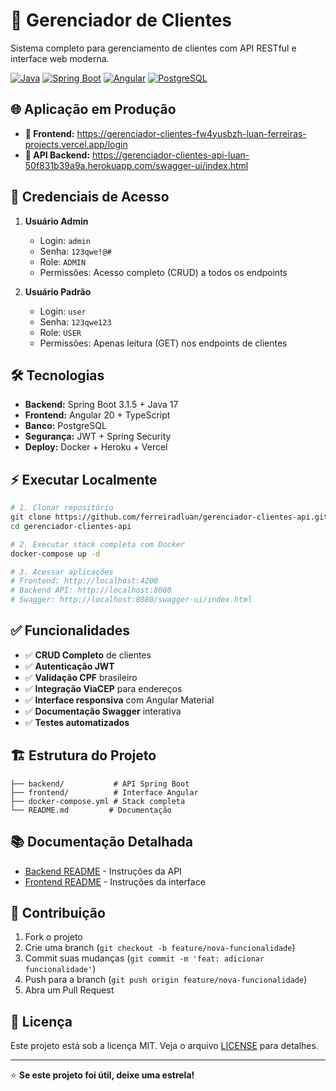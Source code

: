 # 🚀 Gerenciador de Clientes

Sistema completo para gerenciamento de clientes com API RESTful e interface web moderna.

[![Java](https://img.shields.io/badge/Java-17-orange)](https://openjdk.java.net/projects/jdk/17/)
[![Spring Boot](https://img.shields.io/badge/Spring%20Boot-3.1.5-brightgreen)](https://spring.io/projects/spring-boot)
[![Angular](https://img.shields.io/badge/Angular-20-red)](https://angular.io/)
[![PostgreSQL](https://img.shields.io/badge/PostgreSQL-15-blue)](https://www.postgresql.org/)

## 🌐 Aplicação em Produção

- **🔗 Frontend:** https://gerenciador-clientes-fw4yusbzh-luan-ferreiras-projects.vercel.app/login
- **🔗 API Backend:** https://gerenciador-clientes-api-luan-50f831b39a9a.herokuapp.com/swagger-ui/index.html

## 👤 Credenciais de Acesso

1. **Usuário Admin**
   - Login: `admin`
   - Senha: `123qwe!@#`
   - Role: `ADMIN`
   - Permissões: Acesso completo (CRUD) a todos os endpoints

2. **Usuário Padrão**
   - Login: `user`
   - Senha: `123qwe123`
   - Role: `USER`
   - Permissões: Apenas leitura (GET) nos endpoints de clientes

## 🛠️ Tecnologias

- **Backend:** Spring Boot 3.1.5 + Java 17
- **Frontend:** Angular 20 + TypeScript
- **Banco:** PostgreSQL
- **Segurança:** JWT + Spring Security
- **Deploy:** Docker + Heroku + Vercel

## ⚡ Executar Localmente

```bash
# 1. Clonar repositório
git clone https://github.com/ferreiradluan/gerenciador-clientes-api.git
cd gerenciador-clientes-api

# 2. Executar stack completa com Docker
docker-compose up -d

# 3. Acessar aplicações
# Frontend: http://localhost:4200
# Backend API: http://localhost:8080
# Swagger: http://localhost:8080/swagger-ui/index.html
```

## ✅ Funcionalidades

- ✅ **CRUD Completo** de clientes
- ✅ **Autenticação JWT** 
- ✅ **Validação CPF** brasileiro
- ✅ **Integração ViaCEP** para endereços
- ✅ **Interface responsiva** com Angular Material
- ✅ **Documentação Swagger** interativa
- ✅ **Testes automatizados**

## 🏗️ Estrutura do Projeto

```
├── backend/           # API Spring Boot
├── frontend/          # Interface Angular  
├── docker-compose.yml # Stack completa
└── README.md         # Documentação
```

## 📚 Documentação Detalhada

- [Backend README](./backend/README.md) - Instruções da API
- [Frontend README](./frontend/README.md) - Instruções da interface

## 🤝 Contribuição

1. Fork o projeto
2. Crie uma branch (`git checkout -b feature/nova-funcionalidade`)
3. Commit suas mudanças (`git commit -m 'feat: adicionar funcionalidade'`)
4. Push para a branch (`git push origin feature/nova-funcionalidade`)
5. Abra um Pull Request

## 📄 Licença

Este projeto está sob a licença MIT. Veja o arquivo [LICENSE](LICENSE) para detalhes.

---

⭐ **Se este projeto foi útil, deixe uma estrela!**
